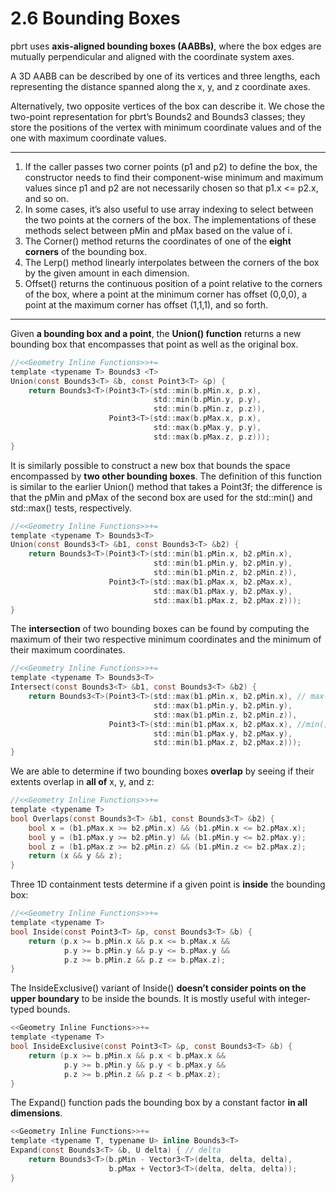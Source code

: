 # 2.6 Bounding Boxes

pbrt uses **axis-aligned bounding boxes (AABBs)**, where the box edges are mutually perpendicular and aligned with the coordinate system axes.

A 3D AABB can be described by one of its vertices and three lengths, each representing the distance spanned along the x, y, and z coordinate axes.

Alternatively, two opposite vertices of the box can describe it. We chose the two-point representation for pbrt’s Bounds2 and Bounds3 classes; they store the positions of the vertex with minimum coordinate values and of the one with maximum coordinate values.

---
1. If the caller passes two corner points (p1 and p2) to define the box, the constructor needs to find their component-wise minimum and maximum values since p1 and p2 are not necessarily chosen so that p1.x <= p2.x, and so on.
2. In some cases, it’s also useful to use array indexing to select between the two points at the corners of the box. The implementations of these methods select between pMin and pMax based on the value of i.
3. The Corner() method returns the coordinates of one of the **eight corners** of the bounding box.
4. The Lerp() method linearly interpolates between the corners of the box by the given amount in each dimension.
5. Offset() returns the continuous position of a point relative to the corners of the box, where a point at the minimum corner has offset (0,0,0), a point at the maximum corner has offset (1,1,1), and so forth.
---
Given **a bounding box and a point**, the **Union() function** returns a new bounding box that encompasses that point as well as the original box.
```c
//<<Geometry Inline Functions>>+=  
template <typename T> Bounds3 <T>
Union(const Bounds3<T> &b, const Point3<T> &p) {
    return Bounds3<T>(Point3<T>(std::min(b.pMin.x, p.x),
                                std::min(b.pMin.y, p.y),
                                std::min(b.pMin.z, p.z)),
                      Point3<T>(std::max(b.pMax.x, p.x),
                                std::max(b.pMax.y, p.y),
                                std::max(b.pMax.z, p.z)));
}
```
It is similarly possible to construct a new box that bounds the space encompassed by **two other bounding boxes**. The definition of this function is similar to the earlier Union() method that takes a Point3f; the difference is that the pMin and pMax of the second box are used for the std::min() and std::max() tests, respectively.
```c
//<<Geometry Inline Functions>>+=  
template <typename T> Bounds3<T>
Union(const Bounds3<T> &b1, const Bounds3<T> &b2) {
    return Bounds3<T>(Point3<T>(std::min(b1.pMin.x, b2.pMin.x),
                                std::min(b1.pMin.y, b2.pMin.y),
                                std::min(b1.pMin.z, b2.pMin.z)),
                      Point3<T>(std::max(b1.pMax.x, b2.pMax.x),
                                std::max(b1.pMax.y, b2.pMax.y),
                                std::max(b1.pMax.z, b2.pMax.z)));
}
```

The **intersection** of two bounding boxes can be found by computing the maximum of their two respective minimum coordinates and the minimum of their maximum coordinates.
```c
//<<Geometry Inline Functions>>+=  
template <typename T> Bounds3<T>
Intersect(const Bounds3<T> &b1, const Bounds3<T> &b2) {
    return Bounds3<T>(Point3<T>(std::max(b1.pMin.x, b2.pMin.x), // max()
                                std::max(b1.pMin.y, b2.pMin.y),
                                std::max(b1.pMin.z, b2.pMin.z)),
                      Point3<T>(std::min(b1.pMax.x, b2.pMax.x), //min()
                                std::min(b1.pMax.y, b2.pMax.y),
                                std::min(b1.pMax.z, b2.pMax.z)));
}
```

We are able to determine if two bounding boxes **overlap** by seeing if their extents overlap in **all of** x, y, and z:
```c
//<<Geometry Inline Functions>>+=  
template <typename T>
bool Overlaps(const Bounds3<T> &b1, const Bounds3<T> &b2) {
    bool x = (b1.pMax.x >= b2.pMin.x) && (b1.pMin.x <= b2.pMax.x);
    bool y = (b1.pMax.y >= b2.pMin.y) && (b1.pMin.y <= b2.pMax.y);
    bool z = (b1.pMax.z >= b2.pMin.z) && (b1.pMin.z <= b2.pMax.z);
    return (x && y && z);
}
```

Three 1D containment tests determine if a given point is **inside** the bounding box:
```c
//<<Geometry Inline Functions>>+=  
template <typename T>
bool Inside(const Point3<T> &p, const Bounds3<T> &b) {
    return (p.x >= b.pMin.x && p.x <= b.pMax.x &&
            p.y >= b.pMin.y && p.y <= b.pMax.y &&
            p.z >= b.pMin.z && p.z <= b.pMax.z);
}
```

The InsideExclusive() variant of Inside() **doesn’t consider points on the upper boundary** to be inside the bounds. It is mostly useful with integer-typed bounds.
```c
<<Geometry Inline Functions>>+=  
template <typename T>
bool InsideExclusive(const Point3<T> &p, const Bounds3<T> &b) {
    return (p.x >= b.pMin.x && p.x < b.pMax.x &&
            p.y >= b.pMin.y && p.y < b.pMax.y &&
            p.z >= b.pMin.z && p.z < b.pMax.z);
}
```

The Expand() function pads the bounding box by a constant factor **in all dimensions**.
```c
<<Geometry Inline Functions>>+=  
template <typename T, typename U> inline Bounds3<T>
Expand(const Bounds3<T> &b, U delta) { // delta
    return Bounds3<T>(b.pMin - Vector3<T>(delta, delta, delta),
                      b.pMax + Vector3<T>(delta, delta, delta));
}
```
